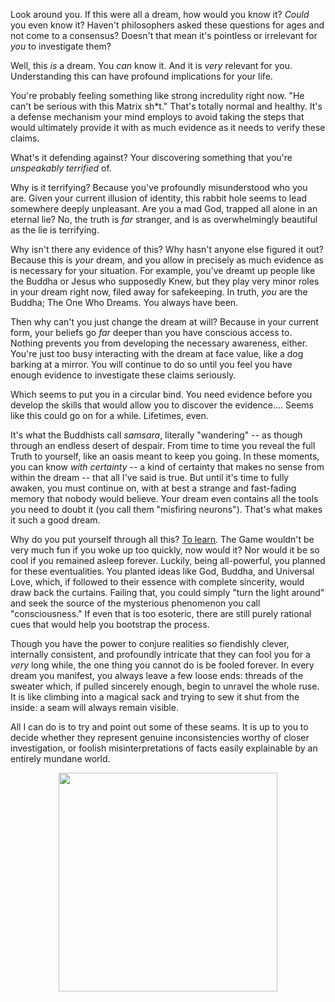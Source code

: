 Look around you. If this were all a dream, how would you know it? *Could* you even
know it? Haven't philosophers asked these questions for ages and not come to a
consensus? Doesn't that mean it's pointless or irrelevant for *you* to
investigate them?

Well, this *is* a dream. You *can* know it. And it is *very* relevant for you.
Understanding this can have profound implications for your life.

You're probably feeling something like strong incredulity right now. "He can't
be serious with this Matrix sh*t." That's totally normal and healthy. It's a
defense mechanism your mind employs to avoid taking the steps that would
ultimately provide it with as much evidence as it needs to verify these claims.

What's it defending against? Your discovering something that you're *unspeakably
terrified* of.

Why is it terrifying? Because you've profoundly misunderstood who you are.
Given your current illusion of identity, this rabbit hole seems to lead somewhere 
deeply unpleasant. Are you a mad God, trapped all alone in an eternal lie? No, the 
truth is *far* stranger, and is as overwhelmingly beautiful as the lie is 
terrifying.

Why isn't there any evidence of this? Why hasn't anyone else figured it out?
Because this is *your* dream, and you allow in precisely as much evidence as is
necessary for your situation. For example, you've dreamt up people like the
Buddha or Jesus who supposedly Knew, but they play very minor roles in your
dream right now, filed away for safekeeping. In truth, *you* are the Buddha;
The One Who Dreams. You always have been.

Then why can't you just change the dream at will? Because in your current form,
your beliefs go *far* deeper than you have conscious access to. Nothing 
prevents you from developing the necessary awareness, either. You're just too 
busy interacting with the dream at face value, like a dog barking at a mirror. 
You will continue to do so until you feel you have enough evidence to 
investigate these claims seriously.

Which seems to put you in a circular bind. You need evidence before you develop 
the skills that would allow you to discover the evidence.... Seems like this
could go on for a while. Lifetimes, even.

It's what the Buddhists call *samsara*, literally "wandering" -- as though through
an endless desert of despair. From time to time you reveal the full Truth to 
yourself, like an oasis meant to keep you going. In these moments, you can know
*with certainty* -- a kind of certainty that makes no sense from within the dream 
-- that all I've said is true. But until it's time to fully awaken, you must 
continue on, with at best a strange and fast-fading memory that nobody would 
believe. Your dream even contains all the tools you need to doubt it (you call 
them "misfiring neurons"). That's what makes it such a good dream.

Why do you put yourself through all this? [To learn](www.galactanet.com/oneoff/theegg_mod.html).
The Game wouldn't be very much fun if you woke up too quickly, now would
it? Nor would it be so cool if you remained asleep forever. Luckily, being 
all-powerful, you planned for these eventualities. You planted ideas like God,
Buddha, and Universal Love, which, if followed to their essence with complete 
sincerity, would draw back the curtains. Failing that, you could simply "turn 
the light around" and seek the source of the mysterious phenomenon you call 
"consciousness." If even that is too esoteric, there are still purely rational 
cues that would help you bootstrap the process.

Though you have the power to conjure realities so fiendishly clever,
internally consistent, and profoundly intricate that they can fool you for a
*very* long while, the one thing you cannot do is be fooled forever. In every
dream you manifest, you always leave a few loose ends: threads of the sweater
which, if pulled sincerely enough, begin to unravel the whole ruse. It is
like climbing into a magical sack and trying to sew it shut from the inside:
a seam will always remain visible.

All I can do is to try and point out some of these seams. It is up to you to 
decide whether they represent genuine inconsistencies worthy of closer 
investigation, or foolish misinterpretations of facts easily explainable by
an entirely mundane world.


<img src="https://i.imgur.com/OdHqHE2.jpg" width="350" align="middle"
style="display: block; margin-left: auto; margin-right: auto;"/>

